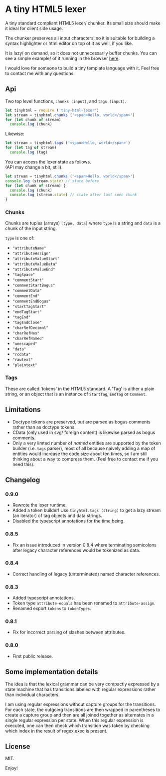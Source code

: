 A tiny HTML5 lexer 
==================

A tiny standard compliant HTML5 lexer/ chunker. 
Its small size should make it ideal for client side usage. 

The chunker preserves all input characters, so it is suitable for building a syntax highlighter or html editor on top of it as well, if you like. 

It is lazy/ on demand, so it does not unnecessarily buffer chunks. 
You can see a simple example/ of it running in the browser [here][1]. 

I would love for someone to build a tiny template language with it. 
Feel free to contact me with any questions. 

[1]: http://alwinb.github.io/tiny-html-lexer/example.html

Api
---

Two top level functions, `chunks (input)`, and `tags (input)`. 

```javascript
let tinyhtml = require ('tiny-html-lexer')
let stream = tinyhtml.chunks ('<span>Hello, world</span>')
for (let chunk of stream)
  console.log (chunk)
```

Likewise:

```javascript
let stream = tinyhtml.tags ('<span>Hello, world</span>')
for (let tag of stream)
  console.log (tag)
```

You can access the lexer state as follows.  
(API may change a bit, still). 

```javascript
let stream = tinyhtml.chunks ('<span>Hello, world</span>')
console.log (stream.state) // state before
for (let chunk of stream) {
  console.log (chunk)
  console.log (stream.state) // state after last seen chunk 
}
```

### Chunks

Chunks are tuples (arrays) `[type, data]` where `type` is a string 
and `data` is a chunk of the input string. 

`type` is one of:

- `"attributeName"`
- `"attributeAssign"`
- `"attributeValueStart"`
- `"attributeValueData"`
- `"attributeValueEnd"`
- `"tagSpace"`
- `"commentStart"`
- `"commentStartBogus"`
- `"commentData"`
- `"commentEnd"`
- `"commentEndBogus"`
- `"startTagStart"`
- `"endTagStart"`
- `"tagEnd"`
- `"tagEndClose"`
- `"charRefDecimal"`
- `"charRefHex"`
- `"charRefNamed"`
- `"unescaped"`
- `"data"`
- `"rcdata"`
- `"rawtext"`
- `"plaintext"`

### Tags

These are called 'tokens' in the HTML5 standard. 
A 'Tag' is aither a plain string, or an object that is an instance of `StartTag`, `EndTag` or `Comment`. 


Limitations
-----------

- Doctype tokens are preserved, but are parsed as bogus comments rather than as doctype tokens. 
- CData (only used in svg/ foreign content) is likewise parsed as bogus comments. 
- Only a very limted number of _named_ entities are supported by the token builder (i.e. `tags` parser), most of all because naively adding a map of entities would increase the code size about ten times, so I am still thinking about a way to compress them. (Feel free to contact me if you need this). 

Changelog
------------

### 0.9.0
- Rewrote the lexer runtime. 
- Added a token builder! Use `tinyhtml.tags (string)` to get a lazy stream (an iterator) of tag objects and data strings. 
- Disabled the typescript annotations for the time being. 

### 0.8.5
- Fix an issue introduced in version 0.8.4 where terminating semicolons after legacy character references would be tokenized as data. 

### 0.8.4
- Correct handling of legacy (unterminated) named character references. 

### 0.8.3
- Added typescript annotations. 
- Token type `attribute-equals` has been renamed to `attribute-assign`. 
- Renamed export `tokens` to `tokenTypes`. 

### 0.8.1
- Fix for incorrect parsing of slashes between attributes. 

### 0.8.0
- First public release. 


Some implementation details
---------------------------

The idea is that the lexical grammar can be very compactly expressed by
a state machine that has transitions labeled with regular expressions
rather than individual characters. 

I am using regular expressions without capture groups for the transitions. 
For each state, the outgoing transitions are then wrapped in parentheses to 
create a capture group and then are all joined together as alternates in
a single regular expression per state. When this regular expression is 
executed, one can then check which transition was taken by checking which
index in the result of regex.exec is present. 


License
-----------

MIT. 

Enjoy!
